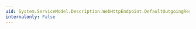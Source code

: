 ```yaml
---
uid: System.ServiceModel.Description.WebHttpEndpoint.DefaultOutgoingResponseFormat
internalonly: False
---
```

